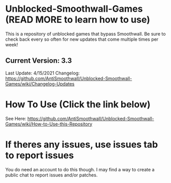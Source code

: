 # Unblocked-Smoothwall-Games (READ MORE to learn how to use)
This is a repository of unblocked games that bypass Smoothwall. Be sure to check back every so often for new updates that come multiple times per week!

## Current Version: 3.3
Last Update: 4/15/2021
Changelog: https://github.com/AntiSmoothwall/Unblocked-Smoothwall-Games/wiki/Changelog-Updates

# How To Use (Click the link below)
See Here: https://github.com/AntiSmoothwall/Unblocked-Smoothwall-Games/wiki/How-to-Use-this-Repository

# If theres any issues, use issues tab to report issues
You do need an account to do this though. I may find a way to create a public chat to report issues and/or patches.
